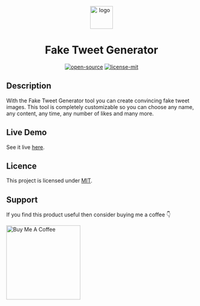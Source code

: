 <p align="center">
  <a href="https://codesaif.in">
    <img alt="logo" src="assets/logo512.png" width="60" />
  </a>
</p>
<h1 align="center">
  Fake Tweet Generator
</h1>

<p align="center"><a href="https://en.wikipedia.org/wiki/Open_source"><img alt="open-source" src="https://img.shields.io/badge/OPEN-SOURCE-C13D3B?style=for-the-badge&labelColor=EA4761"></a> <a href="https://choosealicense.com/licenses/mit"><img alt="license-mit" src="https://img.shields.io/badge/LICENSE-MIT-D15E28?style=for-the-badge&labelColor=E36D26">
</a></p>

## Description

With the Fake Tweet Generator tool you can create convincing fake tweet images. This tool is completely customizable so you can choose any name, any content, any time, any number of likes and many more.

## Live Demo

See it live [here](https://shashiirk.github.io/fake-tweet-generator).

## Licence

This project is licensed under [MIT](https://choosealicense.com/licenses/mit).

## Support

If you find this product useful then consider buying me a coffee 👇

<p><a href="https://www.codesaif.in" target="_blank"><img src="https://cdn.buymeacoffee.com/buttons/v2/default-yellow.png" alt="Buy Me A Coffee" width="196" /></a></p>
